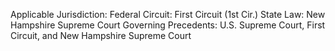 Applicable Jurisdiction:
Federal Circuit: First Circuit (1st Cir.)
State Law: New Hampshire Supreme Court
Governing Precedents: U.S. Supreme Court, First Circuit, and New Hampshire Supreme Court


